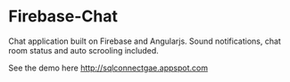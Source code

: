 # Firebase-Chat
Chat application built on Firebase and Angularjs. Sound notifications, chat room status and auto scrooling included.

See the demo here http://sqlconnectgae.appspot.com
